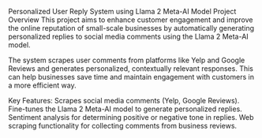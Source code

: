 Personalized User Reply System using Llama 2 Meta-AI Model
Project Overview
This project aims to enhance customer engagement and improve the online reputation of small-scale businesses by automatically generating personalized replies to social media comments using the Llama 2 Meta-AI model.

The system scrapes user comments from platforms like Yelp and Google Reviews and generates personalized, contextually relevant responses. This can help businesses save time and maintain engagement with customers in a more efficient way.

Key Features:
Scrapes social media comments (Yelp, Google Reviews).
Fine-tunes the Llama 2 Meta-AI model to generate personalized replies.
Sentiment analysis for determining positive or negative tone in replies.
Web scraping functionality for collecting comments from business reviews.

